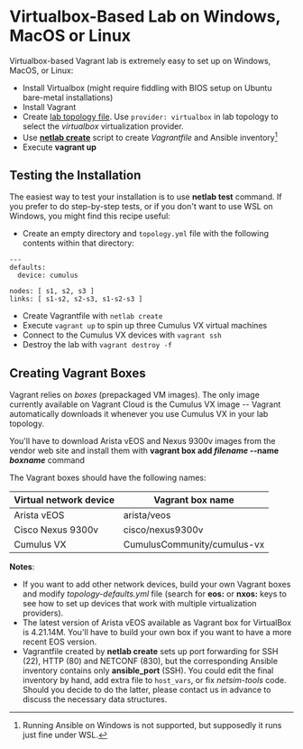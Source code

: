 # Virtualbox-Based Lab on Windows, MacOS or Linux

Virtualbox-based Vagrant lab is extremely easy to set up on Windows, MacOS, or Linux:

* Install Virtualbox (might require fiddling with BIOS setup on Ubuntu bare-metal installations)
* Install Vagrant
* Create [lab topology file](../topology-overview.md). Use `provider: virtualbox` in lab topology to select the *virtualbox* virtualization provider.
* Use **[netlab create](../netlab/create.md)** script to create *Vagrantfile* and Ansible inventory[^1]
* Execute **vagrant up**

[^1]: Running Ansible on Windows is not supported, but supposedly it runs just fine under WSL. 

## Testing the Installation

The easiest way to test your installation is to use **netlab test** command. If you prefer to do step-by-step tests, or if you don't want to use WSL on Windows, you might find this recipe useful:

* Create an empty directory and `topology.yml` file with the following contents within that directory:

```
---
defaults:
  device: cumulus

nodes: [ s1, s2, s3 ]
links: [ s1-s2, s2-s3, s1-s2-s3 ]
```

* Create Vagrantfile with `netlab create`
* Execute `vagrant up` to spin up three Cumulus VX virtual machines
* Connect to the Cumulus VX devices with `vagrant ssh`
* Destroy the lab with `vagrant destroy -f`

## Creating Vagrant Boxes

Vagrant relies on *boxes* (prepackaged VM images). The only image currently available on Vagrant Cloud is the Cumulus VX image -- Vagrant automatically downloads it whenever you use Cumulus VX in your lab topology.

You'll have to download Arista vEOS and Nexus 9300v images from the vendor web site and install them with **vagrant box add _filename_ \-\-name _boxname_** command

The Vagrant boxes should have the following names:

| Virtual network device | Vagrant box name   |
|------------------------|--------------------|
| Arista vEOS            | arista/veos        |
| Cisco Nexus 9300v      | cisco/nexus9300v   |
| Cumulus VX             | CumulusCommunity/cumulus-vx |

**Notes**:

* If you want to add other network devices, build your own Vagrant boxes and modify *topology-defaults.yml* file (search for **eos:** or **nxos:** keys to see how to set up devices that work with multiple virtualization providers). 
* The latest version of Arista vEOS available as Vagrant box for VirtualBox is 4.21.14M. You'll have to build your own box if you want to have a more recent EOS version.
* Vagrantfile created by **netlab create** sets up port forwarding for SSH (22), HTTP (80) and NETCONF (830), but the corresponding Ansible inventory contains only **ansible_port** (SSH). You could edit the final inventory by hand, add extra file to `host_vars`, or fix _netsim-tools_ code. Should you decide to do the latter, please contact us in advance to discuss the necessary data structures.
